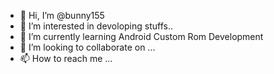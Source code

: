 - 👋 Hi, I’m @bunny155
- 👀 I’m interested in devoloping stuffs..
- 🌱 I’m currently learning Android Custom Rom Development
- 💞️ I’m looking to collaborate on ...
- 📫 How to reach me ...

<!---
bunny155/bunny155 is a ✨ special ✨ repository because its `README.md` (this file) appears on your GitHub profile.
You can click the Preview link to take a look at your changes.
--->
